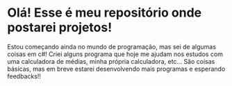 # Olá! Esse é meu repositório onde postarei projetos!

Estou começando ainda no mundo de programação, mas sei de algumas coisas em c#!
Criei alguns programa que hoje me ajudam nos estudos com uma calculadora de médias,
minha própria calculadora, etc...
São coisas básicas, mas em breve estarei desenvolvendo mais programas e esperando feedbacks!!
